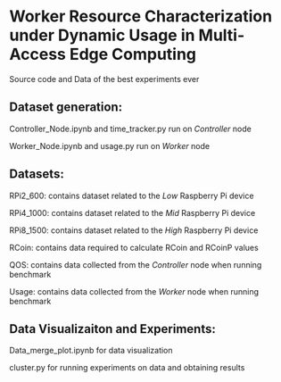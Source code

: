 # Worker Resource Characterization under Dynamic Usage in Multi-Access Edge Computing 
Source code and Data of the best experiments ever


## Dataset generation:

Controller_Node.ipynb and time_tracker.py run on *Controller* node

Worker_Node.ipynb and usage.py run on *Worker* node


## Datasets:

RPi2_600: contains dataset related to the *Low* Raspberry Pi device

RPi4_1000: contains dataset related to the *Mid* Raspberry Pi device

RPi8_1500: contains dataset related to the *High* Raspberry Pi device

RCoin: contains data required to calculate RCoin and RCoinP values

QOS: contains data collected from the *Controller* node when running benchmark

Usage: contains data collected from the *Worker* node when running benchmark


## Data Visualizaiton and Experiments:

Data_merge_plot.ipynb for data visualization

cluster.py for running experiments on data and obtaining results 
